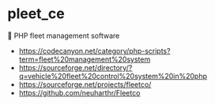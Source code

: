 # pleet_ce
:elephant: PHP fleet management software


* https://codecanyon.net/category/php-scripts?term=fleet%20management%20system
* https://sourceforge.net/directory/?q=vehicle%20fleet%20control%20system%20in%20php
* https://sourceforge.net/projects/fleetco/
* https://github.com/neuharthr/Fleetco
